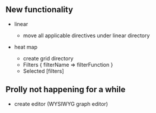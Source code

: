 ## New functionality
* linear 
	* move all applicable directives under linear directory

* heat map
	* create grid directory
	- Filters { filterName => filterFunction }
	- Selected [filters]

## Prolly not happening for a while
* create editor (WYSIWYG graph editor)
